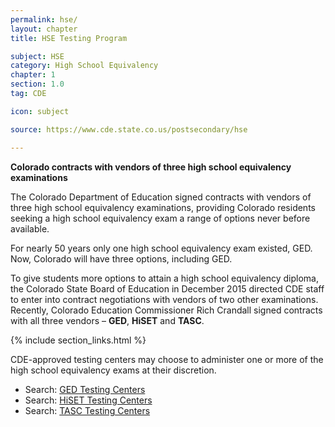 ```yaml
---
permalink: hse/
layout: chapter
title: HSE Testing Program

subject: HSE
category: High School Equivalency
chapter: 1
section: 1.0
tag: CDE

icon: subject

source: https://www.cde.state.co.us/postsecondary/hse

---
```

**Colorado contracts with vendors of three high school equivalency examinations**

The Colorado Department of Education signed contracts with vendors of three high school equivalency examinations, providing Colorado residents seeking a high school equivalency exam a range of options never before available.

For nearly 50 years only one high school equivalency exam existed, GED. Now, Colorado will have three options, including GED.

To give students more options to attain a high school equivalency diploma, the Colorado State Board of Education in December 2015 directed CDE staff to enter into contract negotiations with vendors of two other examinations. Recently, Colorado Education Commissioner Rich Crandall signed contracts with all three vendors – **GED**, **HiSET** and **TASC**.

{% include section_links.html %}

CDE-approved testing centers may choose to administer one or more of the high school equivalency exams at their discretion.

- Search: [GED Testing Centers](https://wsr.pearsonvue.com/testtaker/find/testcenter/GEDTS?locale=en_US)
- Search: [HiSET Testing Centers](https://ereg.ets.org/ereg/public/testcenter/search?_p=HSE)
- Search: [TASC Testing Centers](https://colorado.tasctest.com/)
